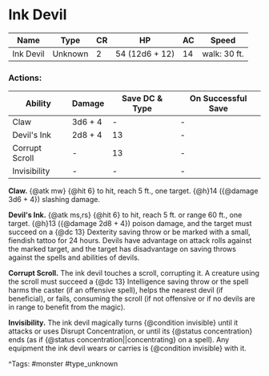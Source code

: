 # Ink Devil

| Name | Type | CR | HP | AC | Speed |
|------|------|----|----|----|-------|
| Ink Devil | Unknown | 2 | 54 (12d6 + 12) | 14 | walk: 30 ft. |

### Actions:

| Ability | Damage | Save DC & Type | On Successful Save |
|---------|--------|----------------|--------------------|
| Claw | 3d6 + 4 | - | - |
| Devil's Ink | 2d8 + 4 | 13 | - |
| Corrupt Scroll | - | 13 | - |
| Invisibility | - | - | - |


**Claw.** {@atk mw} {@hit 6} to hit, reach 5 ft., one target. {@h}14 ({@damage 3d6 + 4}) slashing damage.

**Devil's Ink.** {@atk ms,rs} {@hit 6} to hit, reach 5 ft. or range 60 ft., one target. {@h}13 ({@damage 2d8 + 4}) poison damage, and the target must succeed on a {@dc 13} Dexterity saving throw or be marked with a small, fiendish tattoo for 24 hours. Devils have advantage on attack rolls against the marked target, and the target has disadvantage on saving throws against the spells and abilities of devils.

**Corrupt Scroll.** The ink devil touches a scroll, corrupting it. A creature using the scroll must succeed a {@dc 13} Intelligence saving throw or the spell harms the caster (if an offensive spell), helps the nearest devil (if beneficial), or fails, consuming the scroll (if not offensive or if no devils are in range to benefit from the magic).

**Invisibility.** The ink devil magically turns {@condition invisible} until it attacks or uses Disrupt Concentration, or until its {@status concentration} ends (as if {@status concentration||concentrating} on a spell). Any equipment the ink devil wears or carries is {@condition invisible} with it.

^Tags: #monster #type_unknown